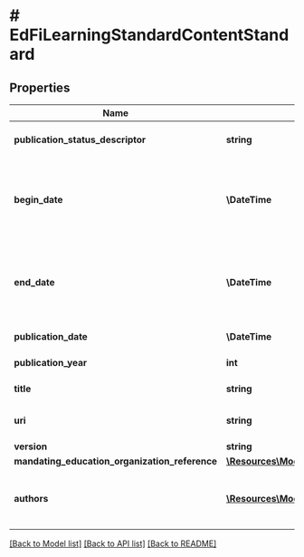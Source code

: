 # # EdFiLearningStandardContentStandard

## Properties

Name | Type | Description | Notes
------------ | ------------- | ------------- | -------------
**publication_status_descriptor** | **string** | The publication status of the document (i.e., Adopted, Draft, Published, Deprecated, Unknown). | [optional]
**begin_date** | **\DateTime** | The beginning of the period during which this learning standard document is intended for use.  Note: Date interpretation may vary. Ed-Fi recommends inclusive dates, but states may define dates as inclusive or exclusive. For calculations, align with local guidelines. | [optional]
**end_date** | **\DateTime** | The end of the period during which this learning standard document is intended for use.  Note: Date interpretation may vary. Ed-Fi recommends inclusive dates, but states may define dates as inclusive or exclusive. For calculations, align with local guidelines. | [optional]
**publication_date** | **\DateTime** | The date on which this content was first published. | [optional]
**publication_year** | **int** | The year at which this content was first published. | [optional]
**title** | **string** | The name of the content standard, for example Common Core. |
**uri** | **string** | An unambiguous reference to the standards using a network-resolvable URI. | [optional]
**version** | **string** | The version identifier for the content. | [optional]
**mandating_education_organization_reference** | [**\Resources\Model\EdFiEducationOrganizationReference**](EdFiEducationOrganizationReference.md) |  | [optional]
**authors** | [**\Resources\Model\EdFiLearningStandardContentStandardAuthor[]**](EdFiLearningStandardContentStandardAuthor.md) | An unordered collection of learningStandardContentStandardAuthors. The person or organization chiefly responsible for the intellectual content of the standard. | [optional]

[[Back to Model list]](../../README.md#models) [[Back to API list]](../../README.md#endpoints) [[Back to README]](../../README.md)
